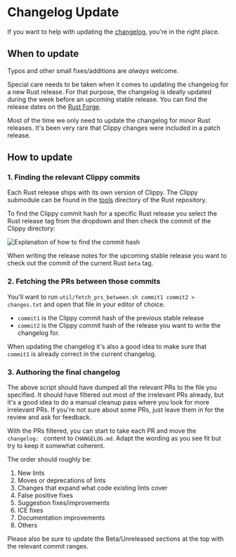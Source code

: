 # Changelog Update

If you want to help with updating the [changelog][changelog], you're in the right place.

## When to update

Typos and other small fixes/additions are _always_ welcome.

Special care needs to be taken when it comes to updating the changelog for a new
Rust release. For that purpose, the changelog is ideally updated during the week
before an upcoming stable release. You can find the release dates on the [Rust
Forge][forge].

Most of the time we only need to update the changelog for minor Rust releases. It's
been very rare that Clippy changes were included in a patch release.

## How to update

### 1. Finding the relevant Clippy commits

Each Rust release ships with its own version of Clippy. The Clippy submodule can
be found in the [tools][tools] directory of the Rust repository.

To find the Clippy commit hash for a specific Rust release you select the Rust
release tag from the dropdown and then check the commit of the Clippy directory:

![Explanation of how to find the commit hash](https://user-images.githubusercontent.com/2042399/62846160-1f8b0480-bcce-11e9-9da8-7964ca034e7a.png)

When writing the release notes for the upcoming stable release you want to check
out the commit of the current Rust `beta` tag.

### 2. Fetching the PRs between those commits

You'll want to run `util/fetch_prs_between.sh commit1 commit2 > changes.txt`
and open that file in your editor of choice.

* `commit1` is the Clippy commit hash of the previous stable release
* `commit2` is the Clippy commit hash of the release you want to write the changelog for.

When updating the changelog it's also a good idea to make sure that `commit1` is
already correct in the current changelog.

### 3. Authoring the final changelog

The above script should have dumped all the relevant PRs to the file you
specified. It should have filtered out most of the irrelevant PRs
already, but it's a good idea to do a manual cleanup pass where you look for
more irrelevant PRs. If you're not sure about some PRs, just leave them in for
the review and ask for feedback.

With the PRs filtered, you can start to take each PR and move the
`changelog: ` content to `CHANGELOG.md`. Adapt the wording as you see fit but
try to keep it somewhat coherent.

The order should roughly be:

1. New lints
2. Moves or deprecations of lints
3. Changes that expand what code existing lints cover
4. False positive fixes
5. Suggestion fixes/improvements
6. ICE fixes
7. Documentation improvements
8. Others

Please also be sure to update the Beta/Unreleased sections at the top with the
relevant commit ranges.

[changelog]: https://github.com/rust-lang/rust-clippy/blob/master/CHANGELOG.md
[forge]: https://forge.rust-lang.org/
[tools]: https://github.com/rust-lang/rust/tree/master/src/tools
